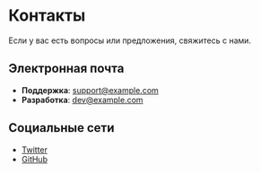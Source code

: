 # Контакты

Если у вас есть вопросы или предложения, свяжитесь с нами.

## Электронная почта

- **Поддержка**: support@example.com
- **Разработка**: dev@example.com

## Социальные сети

- [Twitter](https://twitter.com/example)
- [GitHub](https://github.com/example)